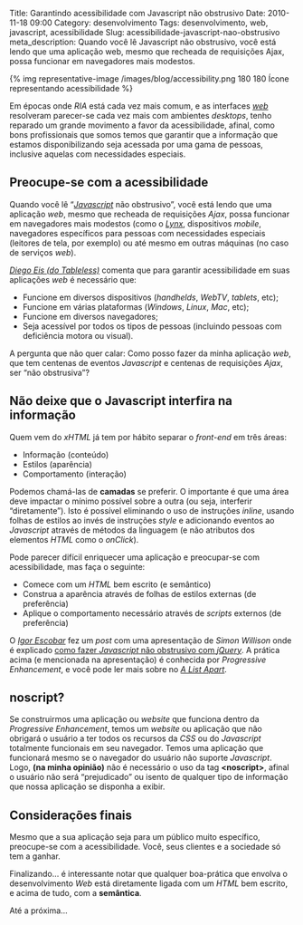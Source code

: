 Title: Garantindo acessibilidade com Javascript não obstrusivo
Date: 2010-11-18 09:00
Category: desenvolvimento
Tags: desenvolvimento, web, javascript, acessibilidade
Slug: acessibilidade-javascript-nao-obstrusivo
meta_description: Quando você lê Javascript não obstrusivo, você está lendo que uma aplicação web, mesmo que recheada de requisições Ajax, possa funcionar em navegadores mais modestos.

{% img representative-image /images/blog/accessibility.png 180 180 Ícone representando acessibilidade %}

Em épocas onde _RIA_ está cada vez mais comum, e as interfaces [_web_][web] resolveram
parecer-se cada vez mais com ambientes _desktops_, tenho reparado um
grande movimento a favor da acessibilidade, afinal, como bons
profissionais que somos temos que garantir que a informação que estamos
disponibilizando seja acessada por uma gama de pessoas, inclusive
aquelas com necessidades especiais.

<!-- PELICAN_END_SUMMARY -->

## Preocupe-se com a acessibilidade

Quando você lê “[_Javascript_][javascript] não obstrusivo”, você está lendo que
uma aplicação _web_, mesmo que recheada de requisições _Ajax_, possa
funcionar em navegadores mais modestos (como o [_Lynx_][lynx], dispositivos
_mobile_, navegadores específicos para pessoas com necessidades
especiais (leitores de tela, por exemplo) ou até mesmo em outras
máquinas (no caso de serviços _web_).

[_Diego Eis (do Tableless)_][acessibilidade_tableless] comenta que para garantir
acessibilidade em suas aplicações _web_ é necessário que:

- Funcione em diversos dispositivos (_handhelds_, _WebTV_, _tablets_, etc);
- Funcione em várias plataformas (_Windows_, _Linux_, _Mac_, etc);
- Funcione em diversos navegadores;
- Seja acessível por todos os tipos de pessoas (incluindo pessoas com deficiência motora ou visual).

A pergunta que não quer calar: Como posso fazer da minha aplicação
_web_, que tem centenas de eventos _Javascript_ e centenas de
requisições _Ajax_, ser “não obstrusiva”?

## Não deixe que o Javascript interfira na informação

Quem vem do _xHTML_ já tem por hábito separar o _front-end_ em três
áreas:

- Informação (conteúdo)
- Estilos (aparência)
- Comportamento (interação)

Podemos chamá-las de **camadas** se preferir. O importante é que uma
área deve impactar o mínimo possível sobre a outra (ou seja, interferir
“diretamente”). Isto é possível eliminando o uso de instruções _inline_,
usando folhas de estilos ao invés de instruções _style_ e adicionando
eventos ao _Javascript_ através de métodos da linguagem (e não atributos
dos elementos _HTML_ como o _onClick_).

Pode parecer difícil enriquecer uma aplicação e preocupar-se com
acessibilidade, mas faça o seguinte:

- Comece com um _HTML_ bem escrito (e semântico)
- Construa a aparência através de folhas de estilos externas (de preferência)
- Aplique o comportamento necessário através de _scripts_ externos (de preferência)

O [_Igor Escobar_][igor_escobar] fez um _post_ com uma apresentação de _Simon
Willison_ onde é explicado [como fazer _Javascript_ não obstrusivo com
_jQuery_][javascript_nao_obstrusivo]. A prática acima (e mencionada
na apresentação) é conhecida por _Progressive Enhancement_, e você pode ler
mais sobre no [_A List Apart_][a_list_apart].

## noscript?

Se construirmos uma aplicação ou _website_ que funciona dentro da
_Progressive Enhancement_, temos um _website_ ou aplicação que não
obrigará o usuário a ter todos os recursos da _CSS_ ou do _Javascript_
totalmente funcionais em seu navegador. Temos uma aplicação que
funcionará mesmo se o navegador do usuário não suporte _Javascript_.
Logo, **(na minha opinião)** não é necessário o uso da tag
**\<noscript\>**, afinal o usuário não será “prejudicado” ou isento de
qualquer tipo de informação que nossa aplicação se disponha a exibir.

## Considerações finais

Mesmo que a sua aplicação seja para um público muito específico,
preocupe-se com a acessibilidade. Você, seus clientes e a sociedade só
tem a ganhar.

Finalizando… é interessante notar que qualquer boa-prática que envolva o
desenvolvimento _Web_ está diretamente ligada com um _HTML_ bem escrito,
e acima de tudo, com a **semântica**.

Até a próxima…

[web]: {tag}web "Leia mais sobre Web"
[javascript]: {tag}javascript "Leia mais sobre Javascript"
[lynx]: http://pt.wikipedia.org/wiki/Lynx_(navegador) "Não conhece o Lynx?"
[acessibilidade_tableless]: http://www.tableless.com.br/principais-pontos-da-acessibilidade-na-web "Principais pontos da Acessibilidade na Web"
[igor_escobar]: http://www.igorescobar.com/blog/ "Visite o blog do Igor Escobar"
[javascript_nao_obstrusivo]: http://www.igorescobar.com/blog/2009/10/26/javascript-nao-obstrutivo-com-jquery/ "Javascript não obstrusivo com jQuery"
[a_list_apart]: http://www.alistapart.com/articles/understandingprogressiveenhancement/ "Understanding Progressive Enhancement"
